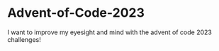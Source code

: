 # Advent-of-Code-2023
I want to improve my eyesight and mind with the advent of code 2023 challenges!

